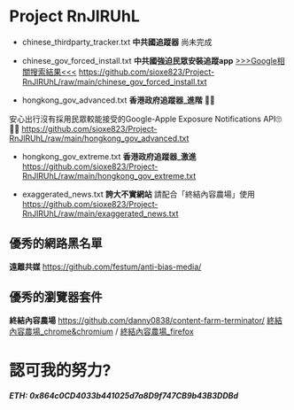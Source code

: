 # Project RnJlRUhL

 - chinese_thirdparty_tracker.txt **中共國追蹤器**
尚未完成

 - chinese_gov_forced_install.txt **中共國強迫民眾安裝追蹤app**
[>>>Google相關搜索結果<<<](https://www.google.com/search?q=inurl:v2ex.com/t%20OR%20inurl:pincong.rocks/article%20OR%20site:mohu.rocks%20%E5%8F%8D%E8%AF%88)
https://github.com/sioxe823/Project-RnJlRUhL/raw/main/chinese_gov_forced_install.txt

 - hongkong_gov_advanced.txt **香港政府追蹤器_進階** 👍🏼
 
 安心出行沒有採用民眾較能接受的Google-Apple Exposure Notifications API🙄👎🏼
https://github.com/sioxe823/Project-RnJlRUhL/raw/main/hongkong_gov_advanced.txt
 
 - hongkong_gov_extreme.txt **香港政府追蹤器_激進**
https://github.com/sioxe823/Project-RnJlRUhL/raw/main/hongkong_gov_extreme.txt

 - exaggerated_news.txt **誇大不實網站** 
請配合「終結內容農場」使用
https://github.com/sioxe823/Project-RnJlRUhL/raw/main/exaggerated_news.txt


## 優秀的網路黑名單
**遠離共媒** https://github.com/festum/anti-bias-media/

## 優秀的瀏覽器套件
**終結內容農場** https://github.com/danny0838/content-farm-terminator/
[終結內容農場_chrome&chromium](https://chrome.google.com/webstore/detail/content-farm-terminator/lcghoajegeldpfkfaejegfobkapnemjl)   /   [終結內容農場_firefox](https://addons.mozilla.org/zh-TW/firefox/addon/content-farm-terminator/)

# 認可我的努力?
##### ETH: 0x864c0CD4033b441025d7a8D9f747CB9b43B3DDBd